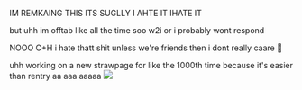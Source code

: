 
IM REMKAING THIS ITS SUGLLY I AHTE IT IHATE IT

but uhh im offtab like all the time soo w2i or i probably wont respond

NOOO C+H i hate thatt shit unless we're friends then i dont really caare 💓

uhh working on a new strawpage for like the 1000th time because it's easier than rentry aa aaa aaaaa
![](https://i.pinimg.com/736x/ce/83/a0/ce83a0fab3d9034d09c83d14fc7fc356.jpg)
